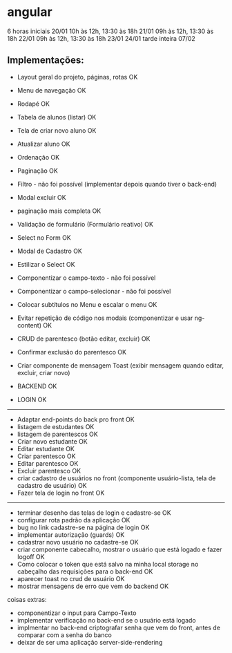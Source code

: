 # angular

6 horas iniciais
20/01 10h às 12h, 13:30 às 18h
21/01 09h às 12h, 13:30 às 18h
22/01 09h às 12h, 13:30 às 18h
23/01
24/01
tarde inteira 07/02

## Implementações:

- Layout geral do projeto, páginas, rotas OK
- Menu de navegação OK
- Rodapé OK
- Tabela de alunos (listar) OK
- Tela de criar novo aluno OK
- Atualizar aluno OK
- Ordenação OK
- Paginação OK
- Filtro - não foi possível (implementar depois quando tiver o back-end)
- Modal excluir OK
- paginação mais completa OK
- Validação de formulário (Formulário reativo) OK
- Select no Form OK
- Modal de Cadastro OK
- Estilizar o Select OK

- Componentizar o campo-texto - não foi possível
- Componentizar o campo-selecionar - não foi possível
- Colocar subtítulos no Menu e escalar o menu OK
- Evitar repetição de código nos modais (componentizar e usar ng-content) OK

- CRUD de parentesco (botão editar, excluir) OK
- Confirmar exclusão do parentesco OK

- Criar componente de mensagem Toast (exibir mensagem quando editar, excluir, criar novo)
- BACKEND OK
- LOGIN OK



_____________________________________________________
- Adaptar end-points do back pro front OK
- listagem de estudantes OK
- listagem de parentescos OK
- Criar novo estudante OK
- Editar estudante OK
- Criar parentesco OK
- Editar parentesco OK
- Excluir parentesco OK
- criar cadastro de usuários no front (componente usuário-lista, tela de cadastro de usuário) OK
- Fazer tela de login no front OK

_____________________________________________________

- terminar desenho das telas de login e cadastre-se OK
- configurar rota padrão da aplicação OK
- bug no link cadastre-se na página de login OK
- implementar autorização (guards) OK
- cadastrar novo usuário no cadastre-se OK
- criar componente cabecalho, mostrar o usuário que está logado e fazer logoff OK
- Como colocar o token que está salvo na minha local storage no cabeçalho das requisições para o back-end OK
- aparecer toast no crud de usuário OK
- mostrar mensagens de erro que vem do backend OK

coisas extras:
- componentizar o input para Campo-Texto
- implementar verificação no back-end se o usuário está logado
- implmentar no back-end criptografar senha que vem do front, antes de comparar com a senha do banco
- deixar de ser uma aplicação server-side-rendering
